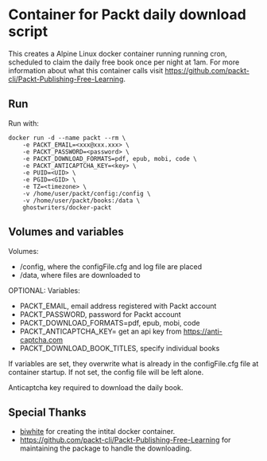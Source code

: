 # Container for Packt daily download script

This creates a Alpine Linux docker container running running cron, scheduled to
claim the daily free book once per night at 1am. For more information about what
this container calls visit
<https://github.com/packt-cli/Packt-Publishing-Free-Learning>.

## Run

Run with:

```
docker run -d --name packt --rm \
    -e PACKT_EMAIL=<xxx@xxx.xxx> \
    -e PACKT_PASSWORD=<password> \
    -e PACKT_DOWNLOAD_FORMATS=pdf, epub, mobi, code \
    -e PACKT_ANTICAPTCHA_KEY=<key> \
    -e PUID=<UID> \
    -e PGID=<GID> \
    -e TZ=<timezone> \
    -v /home/user/packt/config:/config \
    -v /home/user/packt/books:/data \
    ghostwriters/docker-packt
```

## Volumes and variables

Volumes:

- /config, where the configFile.cfg and log file are placed
- /data, where files are downloaded to

OPTIONAL: Variables:

- PACKT_EMAIL, email address registered with Packt account
- PACKT_PASSWORD, password for Packt account
- PACKT_DOWNLOAD_FORMATS=pdf, epub, mobi, code
- PACKT_ANTICAPTCHA_KEY= get an api key from <https://anti-captcha.com>
- PACKT_DOWNLOAD_BOOK_TITLES, specify individual books

If variables are set, they overwrite what is already in the configFile.cfg file
at container startup. If not set, the config file will be left alone.

Anticaptcha key required to download the daily book.

## Special Thanks

- [biwhite](https://github.com/biwhite) for creating the intital docker
  container.
- <https://github.com/packt-cli/Packt-Publishing-Free-Learning> for maintaining
  the package to handle the downloading.
